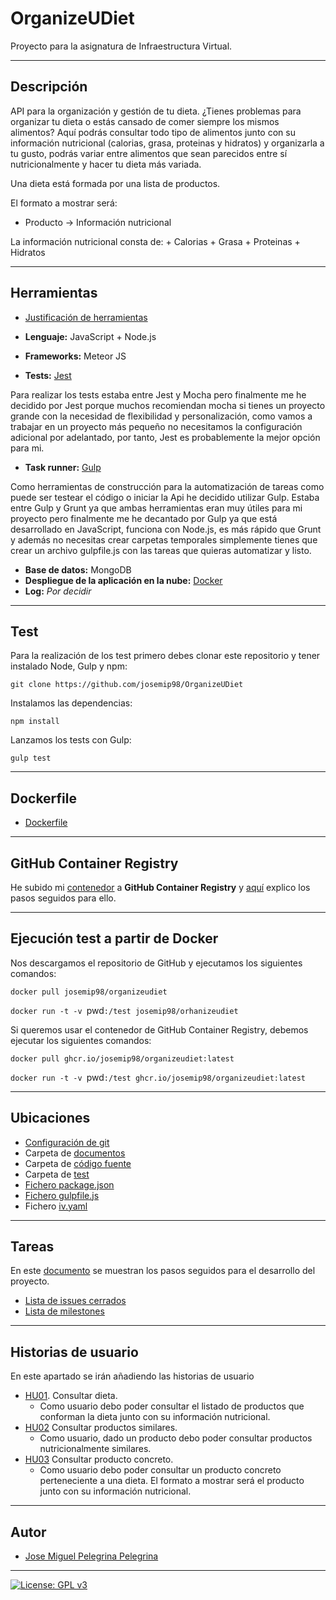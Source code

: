 # OrganizeUDiet
Proyecto para la asignatura de Infraestructura Virtual.

***

## Descripción
API para la organización y gestión de tu dieta. ¿Tienes problemas para organizar tu dieta o estás cansado de comer siempre los mismos alimentos? 
Aquí podrás consultar todo tipo de alimentos junto con su información nutricional (calorias, grasa, proteinas y hidratos) y organizarla a tu gusto, podrás variar entre alimentos que sean parecidos entre sí nutricionalmente y hacer tu dieta más variada. 

Una dieta está formada por una lista de productos.

El formato a mostrar será:

+ Producto -> Información nutricional

La información nutricional consta de: 
	+ Calorias
	+ Grasa
	+ Proteinas
	+ Hidratos	
	
***

## Herramientas

 + [Justificación de herramientas](https://github.com/josemip98/OrganizeUDiet/blob/master/docs/herramientas.md)
 
 + **Lenguaje:** JavaScript + Node.js
 + **Frameworks:** Meteor JS
 + **Tests:** [Jest](https://github.com/josemip98/OrganizeUDiet/blob/master/docs/herramientas.md#tests)
 
 Para realizar los tests estaba entre Jest y Mocha pero finalmente me he decidido por Jest porque muchos recomiendan mocha si tienes un proyecto grande con la necesidad de flexibilidad y personalización, como vamos a trabajar en un proyecto más pequeño no necesitamos la configuración adicional por adelantado, por tanto, Jest es probablemente la mejor opción para mi.
 + **Task runner:** [Gulp](https://github.com/josemip98/OrganizeUDiet/blob/master/docs/herramientas.md#herramienta-de-construcci%C3%B3n)
 
 Como herramientas de construcción para la automatización de tareas como puede ser testear el código o iniciar la Api he decidido utilizar Gulp. Estaba entre Gulp y Grunt ya que ambas herramientas eran muy útiles para mi proyecto pero finalmente me he decantado por Gulp ya que está desarrollado en JavaScript, funciona con Node.js, es más rápido que Grunt y además no necesitas crear carpetas temporales simplemente tienes que crear un archivo gulpfile.js con las tareas que quieras automatizar y listo.
 + **Base de datos:** MongoDB
 + **Despliegue de la aplicación en la nube:** [Docker](https://github.com/josemip98/OrganizeUDiet/blob/master/docs/herramientas.md#despliegue-de-la-aplicaci%C3%B3n-en-la-nube)
 + **Log:** *Por decidir*

***

## Test

Para la realización de los test primero debes clonar este repositorio y tener instalado Node, Gulp y npm:

`git clone https://github.com/josemip98/OrganizeUDiet`

Instalamos las dependencias:

`npm install`

Lanzamos los tests con Gulp:

`gulp test`

***

## Dockerfile

+ [Dockerfile](https://github.com/josemip98/OrganizeUDiet/blob/master/Dockerfile)

***

## GitHub Container Registry

He subido mi [contenedor](https://github.com/users/josemip98/packages/container/package/organizeudiet) a **GitHub Container Registry** y [aquí](https://github.com/josemip98/OrganizeUDiet/blob/master/docs/github-container.md) explico los pasos seguidos para ello.

***

## Ejecución test a partir de Docker

Nos descargamos el repositorio de GitHub y ejecutamos los siguientes comandos:

`docker pull josemip98/organizeudiet`

`docker run -t -v `pwd`:/test josemip98/orhanizeudiet`

Si queremos usar el contenedor de GitHub Container Registry, debemos ejecutar los siguientes comandos:

`docker pull ghcr.io/josemip98/organizeudiet:latest`

`docker run -t -v `pwd`:/test ghcr.io/josemip98/organizeudiet:latest`

***

## Ubicaciones

+ [Configuración de git](https://github.com/josemip98/OrganizeUDiet/blob/master/docs/git_config.md)
+ Carpeta de [documentos](https://github.com/josemip98/OrganizeUDiet/tree/master/docs)
+ Carpeta de [código fuente](https://github.com/josemip98/OrganizeUDiet/tree/master/src)
+ Carpeta de [test](https://github.com/josemip98/OrganizeUDiet/tree/master/tests)
+ [Fichero package.json](https://github.com/josemip98/OrganizeUDiet/blob/master/package.json)
+ [Fichero gulpfile.js](https://github.com/josemip98/OrganizeUDiet/blob/master/gulpfile.js)
+ Fichero [iv.yaml](https://github.com/josemip98/OrganizeUDiet/blob/master/iv.yaml)

***

## Tareas
En este [documento](https://github.com/josemip98/OrganizeUDiet/tree/master/docs/pasos.md) se muestran los pasos seguidos para el desarrollo del proyecto.

+ [Lista de issues cerrados](https://github.com/josemip98/OrganizeUDiet/issues?q=is%3Aissue+is%3Aclosed)
+ [Lista de milestones](https://github.com/josemip98/OrganizeUDiet/milestones)

***

## Historias de usuario
En este apartado se irán añadiendo las historias de usuario

+ [HU01](https://github.com/josemip98/OrganizeUDiet/issues/9). Consultar dieta.
	+ Como usuario debo poder consultar el listado de productos que conforman la dieta junto con su información nutricional.
+ [HU02](https://github.com/josemip98/OrganizeUDiet/issues/15) Consultar productos similares.
	+ Como usuario, dado un producto debo poder consultar productos nutricionalmente similares.
+ [HU03](https://github.com/josemip98/OrganizeUDiet/issues/20) Consultar producto concreto.
	+ Como usuario debo poder consultar un producto concreto perteneciente a una dieta. El formato a mostrar será el producto junto con su información nutricional.
	
***

## Autor
+ [Jose Miguel Pelegrina Pelegrina](https://github.com/josemip98)

***

[![License: GPL v3](https://img.shields.io/badge/License-GPLv3-blue.svg)](https://www.gnu.org/licenses/gpl-3.0)
